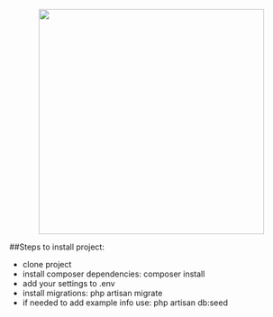 <p align="center"><img src="https://res.cloudinary.com/dtfbvvkyp/image/upload/v1566331377/laravel-logolockup-cmyk-red.svg" width="400"></p>

##Steps to install project:
- clone project
- install composer dependencies: composer install
- add your settings to .env
- install migrations: php artisan migrate
- if needed to add example info use: php artisan db:seed
